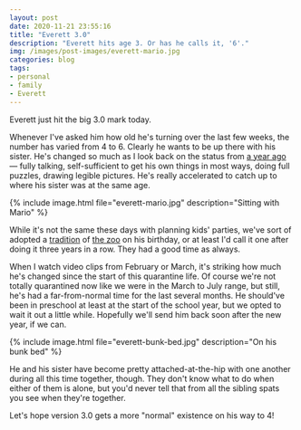 ```yaml
---
layout: post
date: 2020-11-21 23:55:16
title: "Everett 3.0"
description: "Everett hits age 3. Or has he calls it, '6'."
img: /images/post-images/everett-mario.jpg
categories: blog
tags:
- personal
- family
- Everett
---
```


Everett just hit the big 3.0 mark today.

Whenever I've asked him how old he's turning over the last few weeks, the number has varied from 4 to 6. Clearly he wants to be up there with his sister. He's changed so much as I look back on the status from [a year ago](/post/everett-2-point-0/ "Everett 2.0") — fully talking, self-sufficient to get his own things in most ways, doing full puzzles, drawing legible pictures. He's really accelerated to catch up to where his sister was at the same age.

{% include image.html file="everett-mario.jpg" description="Sitting with Mario" %}

While it's not the same these days with planning kids' parties, we've sort of adopted a [tradition](/post/everett-1-point-0/ "Everett 1.0") of [the zoo](/post/everett-2-point-0/ "Everett 2.0") on his birthday, or at least I'd call it one after doing it three years in a row. They had a good time as always.

When I watch video clips from February or March, it's striking how much he's changed since the start of this quarantine life. Of course we're not totally quarantined now like we were in the March to July range, but still, he's had a far-from-normal time for the last several months. He should've been in preschool at least at the start of the school year, but we opted to wait it out a little while. Hopefully we'll send him back soon after the new year, if we can.

{% include image.html file="everett-bunk-bed.jpg" description="On his bunk bed" %}

He and his sister have become pretty attached-at-the-hip with one another during all this time together, though. They don't know what to do when either of them is alone, but you'd never tell that from all the sibling spats you see when they're together.

Let's hope version 3.0 gets a more "normal" existence on his way to 4!
